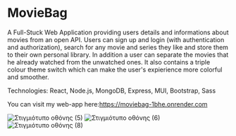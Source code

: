 # MovieBag
A Full-Stuck Web Application providing users details and informations about movies from an open API. Users can sign up and login (with authentication and authorization), search for any movie and series they like and store them to their own personal library. In addition a user can separate the movies that he already watched from the unwatched ones. It also contains a triple colour theme switch which can make the user's expierience more colorful and smoother.

Technologies:
React,
Node.js,
MongoDB,
Express,
MUI,
Bootstrap,
Sass


You can visit my web-app here:https://moviebag-1bhe.onrender.com

![Στιγμιότυπο οθόνης (5)](https://github.com/Stefanatti/MovieBag/assets/101453394/006e1858-aff3-4507-b768-a45bc1e7eb4b)
![Στιγμιότυπο οθόνης (6)](https://github.com/Stefanatti/MovieBag/assets/101453394/24558eaa-8a4d-409b-a144-720e30a76e06)
![Στιγμιότυπο οθόνης (8)](https://github.com/Stefanatti/MovieBag/assets/101453394/358092b5-9186-43f9-bae3-5533c04eb710)
